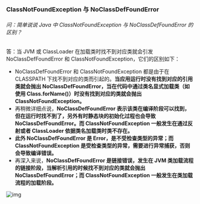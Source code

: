### ClassNotFoundException 与 NoClassDefFoundError

###### 问：简单说说 Java 中 ClassNotFoundException 与 NoClassDefFoundError 的区别？

答：当 JVM 或 ClassLoader 在加载类时找不到对应类就会引发 NoClassDefFoundError 和 ClassNotFoundException，它们的区别如下：

- NoClassDefFoundError 和 ClassNotFoundException 都是由于在 CLASSPATH 下找不到对应的类而引起的。**当应用运行时没有找到对应的引用类就会抛出 NoClassDefFoundError，当在代码中通过类名显式加载类（如使用 Class.forName()）时没有找到对应的类就会抛出 ClassNotFoundException。**
- 再稍微详细点说，**NoClassDefFoundError 表示该类在编译阶段可以找到，但在运行时找不到了，另外有时静态块的初始化过程也会导致 NoClassDefFoundError。而 ClassNotFoundException 一般发生在通过反射或者 ClassLoader 依据类名加载类时类不存在。**
- **此外 NoClassDefFoundError 是 Error，是不受检查类型的异常；而 ClassNotFoundException 是受检查类型的异常，需要进行异常捕获，否则会导致编译错误。**
- 再深入来说，**NoClassDefFoundError 是链接错误，发生在 JVM 类加载流程的链接阶段，当解析引用的时候找不到对应的类就会抛出 NoClassDefFoundError；而 ClassNotFoundException 一般发生在类加载流程的加载阶段。**

![img](https:////upload-images.jianshu.io/upload_images/7182360-1f16caeda2adce55?imageMogr2/auto-orient/strip|imageView2/2/w/627/format/webp)

